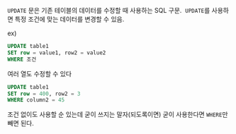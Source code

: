 `UPDATE` 문은 기존 테이블의 데이터를 수정할 때 사용하는 SQL 구문. 
`UPDATE`를 사용하면 특정 조건에 맞는 데이터를 변경할 수 있음.

ex)
```sql
UPDATE table1
SET row = value1, row2 = value2
WHERE 조건
```

여러 열도 수정할 수 있다

```sql
UPDATE table1
SET row = 400, row2 = 3
WHERE column2 = 45
```

조건 없이도 사용할 순 있는데 굳이 쓰지는 말자(되도록이면)
굳이 사용한다면 `WHERE`만 빼면 된다. 